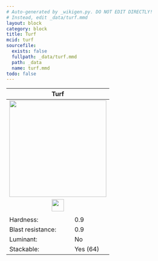 ```yaml
---
# Auto-generated by _wikigen.py. DO NOT EDIT DIRECTLY!
# Instead, edit _data/turf.mmd
layout: block
category: block
title: Turf
mcid: turf
sourcefile:
  exists: false
  fullpath: _data/turf.mmd
  path: _data
  name: turf.mmd
todo: false
---
```


<table class="block-info"><thead><tr>
<th colspan=2>Turf</th>
</tr></thead><tbody>
<tr><td colspan=2 class="cell-image-big" style="text-align:center"><img onerror="this.src={{ "/img/missing_lg.png" | relative_url | jsonify | escape }}" src="/allotment/img/textures/allotment/turf.png" width="256" height="256" alt="" class="preview-icon"></td></tr>
<tr><td colspan=2 class="cell-image-small" style="text-align:center"><img onerror="this.src={{ "/img/missing.png" | relative_url | jsonify | escape }}" src="/allotment/img/inventory_textures/allotment/turf.png" width="32" height="32" alt="" class="inventory-icon"></td></tr>
<tr><td colspan=2 style="text-align:center"><span class="tool-info tool-shovel tool-level-0" title="Breaks faster with a Shovel"></span></td></tr>
<tr><td>Hardness:</td><td>0.9</td></tr>
<tr><td>Blast resistance:</td><td>0.9</td></tr>
<tr><td>Luminant:</td><td>No</td></tr>
<tr><td>Stackable:</td><td>Yes (64)</td></tr>
</tbody></table>

